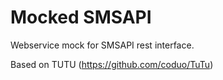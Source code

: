 # Mocked SMSAPI

Webservice mock for SMSAPI rest interface.

Based on TUTU (https://github.com/coduo/TuTu)
